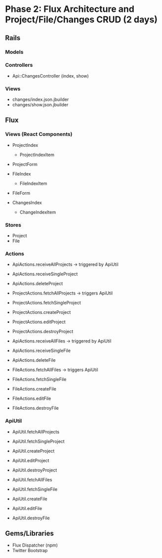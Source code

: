 # Phase 2: Flux Architecture and Project/File/Changes CRUD (2 days)

## Rails
### Models

### Controllers
* Api::ChangesController (index, show)

### Views
* changes/index.json.jbuilder
* changes/show.json.jbuilder

## Flux
### Views (React Components)
* ProjectIndex
  - ProjectIndexItem
* ProjectForm

* FileIndex
  - FileIndexItem
* FileForm

* ChangesIndex
  - ChangeIndexItem

### Stores
* Project
* File

### Actions
* ApiActions.receiveAllProjects -> triggered by ApiUtil
* ApiActions.receiveSingleProject
* ApiActions.deleteProject
* ProjectActions.fetchAllProjects -> triggers ApiUtil
* ProjectActions.fetchSingleProject
* ProjectActions.createProject
* ProjectActions.editProject
* ProjectActions.destroyProject

* ApiActions.receiveAllFiles -> triggered by ApiUtil
* ApiActions.receiveSingleFile
* ApiActions.deleteFile
* FileActions.fetchAllFiles -> triggers ApiUtil
* FileActions.fetchSingleFile
* FileActions.createFile
* FileActions.editFile
* FileActions.destroyFile

### ApiUtil
* ApiUtil.fetchAllProjects
* ApiUtil.fetchSingleProject
* ApiUtil.createProject
* ApiUtil.editProject
* ApiUtil.destroyProject

* ApiUtil.fetchAllFiles
* ApiUtil.fetchSingleFile
* ApiUtil.createFile
* ApiUtil.editFile
* ApiUtil.destroyFile

## Gems/Libraries
* Flux Dispatcher (npm)
* Twitter Bootstrap
